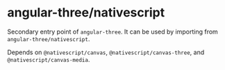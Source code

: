 # angular-three/nativescript

Secondary entry point of `angular-three`. It can be used by importing from `angular-three/nativescript`.

Depends on `@nativescript/canvas`, `@nativescript/canvas-three`, and `@nativescript/canvas-media`.
